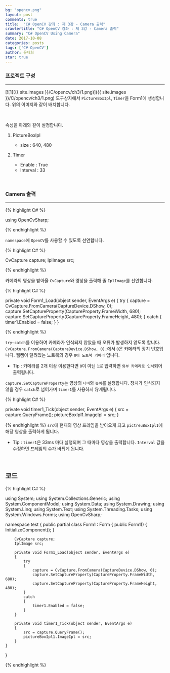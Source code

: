```yaml
---
bg: "opencv.png"
layout: post
comments: true
title:  "C# OpenCV 강좌 : 제 3강 - Camera 출력"
crawlertitle: "C# OpenCV 강좌 : 제 3강 - Camera 출력"
summary: "C# OpenCV Using Camera"
date: 2017-10-08
categories: posts
tags: ['C#-OpenCV']
author: 윤대희
star: true
---
```


### 프로젝트 구성 ###
----------
[![1]({{ site.images }}/C/opencv/ch3/1.png)]({{ site.images }}/C/opencv/ch3/1.png)
도구상자에서 `PictureBoxIpl`, `Timer`을 Form1에 생성합니다. 위의 이미지와 같이 배치합니다.

<br>

속성을 아래와 같이 설정합니다.

1. PictureBoxIpl
    * size : 640, 480

2. Timer
    * Enable : True
    * Interval : 33

<br>

### Camera 출력 ###
----------

{% highlight C# %}

using OpenCvSharp;

{% endhighlight %}

`namespace`에 `OpenCV`를 사용할 수 있도록 선언합니다.

{% highlight C# %}

CvCapture capture;
IplImage src;

{% endhighlight %}

카메라의 영상을 받아올 `CvCapture`와 영상을 출력해 줄 `IplImage`를 선언합니다.

{% highlight C# %}

private void Form1_Load(object sender, EventArgs e)
{
    try
    { 
        capture = CvCapture.FromCamera(CaptureDevice.DShow, 0);
        capture.SetCaptureProperty(CaptureProperty.FrameWidth, 680);
        capture.SetCaptureProperty(CaptureProperty.FrameHeight, 480);
    }
    catch
    {
        timer1.Enabled = false;
    }
}

{% endhighlight %}

`try~catch`를 이용하여 카메라가 인식되지 않았을 때 오류가 발생하지 않도록 합니다.  ` CvCapture.FromCamera(CaptureDevice.DShow, 0);`에서 `0`은 카메라의 장치 번호입니다. 웹캠이 달려있는 노트북의 경우 `0이 노트북 카메라` 입니다.

* Tip : 카메라를 2개 이상 이용한다면 `0`이 아닌 `1`로 입력하면 `외부 카메라로 인식`되어 출력됩니다.

`capture.SetCaptureProperty`는 영상의 `너비`와 `높이`를 설정합니다. 장치가 인식되지 않을 경우 `catch`로 넘어가며 `timer1`를 사용하지 않게됩니다.

{% highlight C# %}

private void timer1_Tick(object sender, EventArgs e)
{
    src = capture.QueryFrame();
    pictureBoxIpl1.ImageIpl = src;
}

{% endhighlight %}
`src`에 현재의 영상 프레임을 받아오게 되고 `pictreuBoxIpl1`에 해당 영상을 출력하게 됩니다.


* Tip : `timer1`은 33ms 마다 실행되며 그 때마다 영상을 출력합니다. `Interval` 값을 수정하면 프레임의 수가 바뀌게 됩니다.


<br>

## 코드 ##
{% highlight C# %}

using System;
using System.Collections.Generic;
using System.ComponentModel;
using System.Data;
using System.Drawing;
using System.Linq;
using System.Text;
using System.Threading.Tasks;
using System.Windows.Forms;
using OpenCvSharp;

namespace test
{
    public partial class Form1 : Form
    {
        public Form1()
        {
            InitializeComponent();
        }

        CvCapture capture;
        IplImage src;

        private void Form1_Load(object sender, EventArgs e)
        {
            try
            { 
                capture = CvCapture.FromCamera(CaptureDevice.DShow, 0);
                capture.SetCaptureProperty(CaptureProperty.FrameWidth, 680);
                capture.SetCaptureProperty(CaptureProperty.FrameHeight, 480);
            }
            catch
            {
                timer1.Enabled = false;
            }
        }

        private void timer1_Tick(object sender, EventArgs e)
        {
            src = capture.QueryFrame();
            pictureBoxIpl1.ImageIpl = src;
        }
    }
}

{% endhighlight %}
